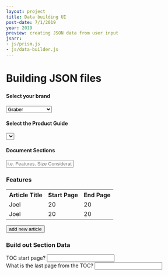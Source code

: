 ```yaml
---
layout: project
title: Data building UI
post-date: 7/1/2019
year: 2019
preview: creating JSON data from user input
jsarr: 
- js/prism.js
- js/data-builder.js
---
```


# Building JSON files
<section class="data-ui">
  <h5 class="brand-ui" id="brand-ui"></h5>

</section>


#### Select your brand
<select id="selector--brand" class="selector--brand">
<option value="graber">Graber</option>
<option value="budget-blinds">Budget Blinds</option>
<option value="jcp-custom-dec">JCP Custom Dec</option>
</select>

#### Select the Product Guide
<select id="selector--product-guide">
</select>

#### Document Sections
<section class="build-document-sections">
  <input class="" id="" placeholder="i.e. Features, Size Considerations, etc.">
  <table class="article-data" id="article-data-container">
  <h3 class="document-section--heading" id="">Features</h3>
  <tr class="table-headings">
    <th class="heading--title">Article Title</th>
    <th class="heading--start-page">Start Page</th>
    <th class="heading--end-page">End Page</th>
  </tr>
    <tr class="article">
      <td class="article--title" contenteditable="true">Joel</td>
      <td class="article--start-page" contenteditable="true">20</td>
      <td class="article--end-page" contenteditable="true">20</td>
    </tr>
    <tr class="article">
    <td class="article--title" contenteditable="true">Joel</td>
    <td class="article--start-page" contenteditable="true">20</td>
    <td class="article--end-page" contenteditable="true">20</td>
    </tr>
  </table>
  <button class="ui--add-article" id="add-new-article">add new article</button>
</section>


### Build out Section Data
<section class="build-section-data" id="build-section-data">
  <div class="ui-element">
    <label>TOC start page?</label>
    <input id="toc--start-page">
  </div>
  <div class="ui-element">
    <label>What is the last page from the TOC?</label>
    <input id="toc-end-page">
  </div>
</section>


